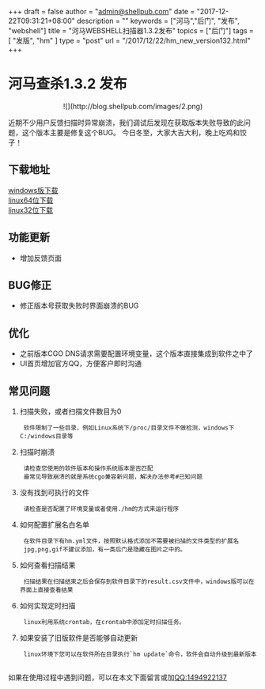 +++
draft = false
author = "admin@shellpub.com"
date = "2017-12-22T09:31:21+08:00"
description = ""
keywords = ["河马","后门", "发布", "webshell"]
title = "河马WEBSHELL扫描器1.3.2发布"
topics = ["后门"]
tags = [ "发版", "hm" ]
type = "post"
url = "/2017/12/22/hm_new_version132.html"
+++

# 河马查杀1.3.2 发布
<center>
![](http://blog.shellpub.com/images/2.png)
</center>

近期不少用户反馈扫描时异常崩溃，我们调试后发现在获取版本失败导致的此问题，这个版本主要是修复这个BUG。
今日冬至，大家大吉大利，晚上吃鸡和饺子！


## 下载地址

[windows版下载](http://down.shellpub.com/hm-ui/latest/HmSetup.zip?version=1.5.0)  
[linux64位下载](http://down.shellpub.com/hm/latest/hm-linux-amd64.tgz?version=1.5.0)  
[linux32位下载](http://down.shellpub.com/hm/latest/hm-linux-386.tgz?version=1.5.0)  


## 功能更新

* 增加反馈页面

## BUG修正

* 修正版本号获取失败时界面崩溃的BUG

## 优化

* 之前版本CGO DNS请求需要配置环境变量，这个版本直接集成到软件之中了
* UI首页增加官方QQ，方便客户即时沟通


## 常见问题

1. 扫描失败，或者扫描文件数目为0

		软件限制了一些目录，例如Linux系统下/proc/目录文件不做检测，windows下C:/windows目录等

2. 扫描时崩溃

		请检查您使用的软件版本和操作系统版本是否匹配
		最常见导致崩溃的就是系统cgo兼容新问题，解决办法参考#已知问题

3. 没有找到可执行的文件

		请检查是否配置了环境变量或者使用./hm的方式来运行程序

4. 如何配置扩展名白名单

		在软件目录下有hm.yml文件，按照默认格式添加不需要被扫描的文件类型的扩展名
		jpg,png,gif不建议添加，有一类后门是隐藏在图片之中的。

5. 如何查看扫描结果

		扫描结果在扫描结束之后会保存到软件目录下的result.csv文件中，windows版可以在界面上直接查看结果

6. 如何实现定时扫描

		linux利用系统crontab，在crontab中添加定时扫描任务。

7. 如果安装了旧版软件是否能够自动更新

		linux环境下您可以在软件所在目录执行`hm update`命令，软件会自动升级到最新版本
	
## 

如果在使用过程中遇到问题，可以在本文下面留言或加<a href="tencent://message/?uin=1494922137&amp;Site=&amp;Menu=yes">QQ:1494922137</a>



	



		